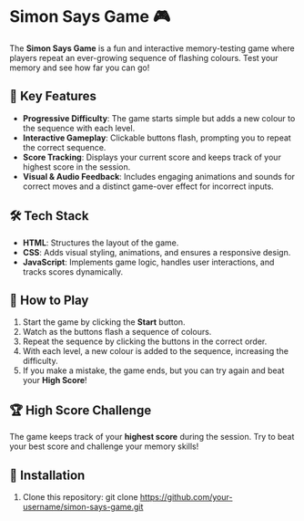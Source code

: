 # Simon Says Game 🎮

The **Simon Says Game** is a fun and interactive memory-testing game where players repeat an ever-growing sequence of flashing colours. Test your memory and see how far you can go!

## 🌟 Key Features
- **Progressive Difficulty**: The game starts simple but adds a new colour to the sequence with each level.
- **Interactive Gameplay**: Clickable buttons flash, prompting you to repeat the correct sequence.
- **Score Tracking**: Displays your current score and keeps track of your highest score in the session.
- **Visual & Audio Feedback**: Includes engaging animations and sounds for correct moves and a distinct game-over effect for incorrect inputs.

## 🛠️ Tech Stack
- **HTML**: Structures the layout of the game.
- **CSS**: Adds visual styling, animations, and ensures a responsive design.
- **JavaScript**: Implements game logic, handles user interactions, and tracks scores dynamically.

## 🚀 How to Play
1. Start the game by clicking the **Start** button.
2. Watch as the buttons flash a sequence of colours.
3. Repeat the sequence by clicking the buttons in the correct order.
4. With each level, a new colour is added to the sequence, increasing the difficulty.
5. If you make a mistake, the game ends, but you can try again and beat your **High Score**!

## 🏆 High Score Challenge
The game keeps track of your **highest score** during the session. Try to beat your best score and challenge your memory skills!

## 🔧 Installation
1. Clone this repository:
   git clone https://github.com/your-username/simon-says-game.git

